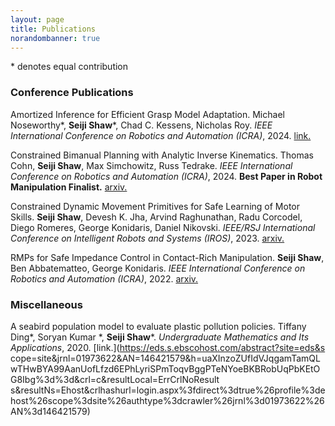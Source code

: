 ```yaml
---
layout: page
title: Publications
norandombanner: true
---
```



\* denotes equal contribution

<!-- ### Pre-prints -->

### Conference Publications
Amortized Inference for Efficient Grasp Model Adaptation. Michael Noseworthy\*, **Seiji Shaw**\*, Chad C. Kessens, Nicholas Roy. *IEEE International Conference on Robotics and Automation (ICRA)*, 2024. [link.](http://groups.csail.mit.edu/rrg/papers/noseworthy_shaw_icra24.pdf)

Constrained Bimanual Planning with Analytic Inverse Kinematics. Thomas Cohn, **Seiji Shaw**, Max Simchowitz, Russ Tedrake. *IEEE International Conference on Robotics and Automation (ICRA)*, 2024. **Best Paper in Robot Manipulation Finalist.** [arxiv.](https://arxiv.org/abs/2309.08770)

Constrained Dynamic Movement Primitives for Safe Learning of Motor Skills. **Seiji Shaw**, Devesh K. Jha, Arvind Raghunathan, Radu Corcodel, Diego Romeres, George Konidaris, Daniel Nikovski. *IEEE/RSJ International Conference on Intelligent Robots and Systems (IROS)*, 2023. 
[arxiv.](https://arxiv.org/abs/2209.14461)

RMPs for Safe Impedance Control in Contact-Rich Manipulation. **Seiji Shaw**, Ben Abbatematteo, George Konidaris. *IEEE International Conference on Robotics and Automation (ICRA)*, 2022.
[arxiv.](https://arxiv.org/abs/2109.12103)

### Miscellaneous
A seabird population model to evaluate plastic pollution policies. Tiffany Ding\*, Soryan Kumar \*, **Seiji Shaw**\*. *Undergraduate Mathematics and Its Applications*, 2020.
[link.](https://eds.s.ebscohost.com/abstract?site=eds&s    cope=site&jrnl=01973622&AN=146421579&h=uaXInzoZUfIdVJqgamTamQLwTHwBYA99AanUofLfzd6EPhLyriSPmToqvBggPTeNYoeBKBRobUqPbKEtOG8Ibg%3d%3d&crl=c&resultLocal=ErrCrlNoResult    s&resultNs=Ehost&crlhashurl=login.aspx%3fdirect%3dtrue%26profile%3dehost%26scope%3dsite%26authtype%3dcrawler%26jrnl%3d01973622%26AN%3d146421579)

